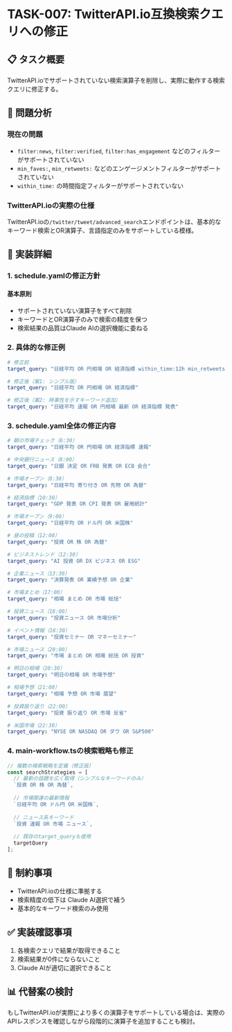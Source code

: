 # TASK-007: TwitterAPI.io互換検索クエリへの修正

## 📋 タスク概要
TwitterAPI.ioでサポートされていない検索演算子を削除し、実際に動作する検索クエリに修正する。

## 🎯 問題分析

### 現在の問題
- `filter:news`, `filter:verified`, `filter:has_engagement` などのフィルターがサポートされていない
- `min_faves:`, `min_retweets:` などのエンゲージメントフィルターがサポートされていない
- `within_time:` の時間指定フィルターがサポートされていない

### TwitterAPI.ioの実際の仕様
TwitterAPI.ioの`/twitter/tweet/advanced_search`エンドポイントは、基本的なキーワード検索とOR演算子、言語指定のみをサポートしている模様。

## 📝 実装詳細

### 1. schedule.yamlの修正方針

#### 基本原則
- サポートされていない演算子をすべて削除
- キーワードとOR演算子のみで検索の精度を保つ
- 検索結果の品質はClaude AIの選択機能に委ねる

### 2. 具体的な修正例

```yaml
# 修正前
target_query: "日経平均 OR 円相場 OR 経済指標 within_time:12h min_retweets:10 filter:verified -filter:replies"

# 修正後（案1: シンプル版）
target_query: "日経平均 OR 円相場 OR 経済指標"

# 修正後（案2: 時事性を示すキーワード追加）
target_query: "日経平均 速報 OR 円相場 最新 OR 経済指標 発表"
```

### 3. schedule.yaml全体の修正内容

```yaml
# 朝の市場チェック（6:30）
target_query: "日経平均 OR 円相場 OR 経済指標 速報"

# 中央銀行ニュース（8:00）
target_query: "日銀 決定 OR FRB 発表 OR ECB 会合"

# 市場オープン（8:30）
target_query: "日経平均 寄り付き OR 先物 OR 為替"

# 経済指標（10:30）
target_query: "GDP 発表 OR CPI 発表 OR 雇用統計"

# 市場オープン（9:00）
target_query: "日経平均 OR ドル円 OR 米国株"

# 昼の投稿（12:00）
target_query: "投資 OR 株 OR 為替"

# ビジネストレンド（12:30）
target_query: "AI 投資 OR DX ビジネス OR ESG"

# 企業ニュース（13:30）
target_query: "決算発表 OR 業績予想 OR 企業"

# 市場まとめ（17:00）
target_query: "相場 まとめ OR 市場 総括"

# 投資ニュース（18:00）
target_query: "投資ニュース OR 市場分析"

# イベント情報（18:30）
target_query: "投資セミナー OR マネーセミナー"

# 市場ニュース（20:00）
target_query: "市場 まとめ OR 相場 総括 OR 投資"

# 明日の相場（20:30）
target_query: "明日の相場 OR 市場予想"

# 相場予想（21:00）
target_query: "相場 予想 OR 市場 展望"

# 投資振り返り（22:00）
target_query: "投資 振り返り OR 市場 反省"

# 米国市場（22:30）
target_query: "NYSE OR NASDAQ OR ダウ OR S&P500"
```

### 4. main-workflow.tsの検索戦略も修正

```typescript
// 複数の検索戦略を定義（修正版）
const searchStrategies = [
  // 最新の話題を広く取得（シンプルなキーワードのみ）
  `投資 OR 株 OR 為替`,
  
  // 市場関連の最新情報
  `日経平均 OR ドル円 OR 米国株`,
  
  // ニュース系キーワード
  `投資 速報 OR 市場 ニュース`,
  
  // 既存のtarget_queryも使用
  targetQuery
];
```

## 🚫 制約事項
- TwitterAPI.ioの仕様に準拠する
- 検索精度の低下は Claude AI選択で補う
- 基本的なキーワード検索のみ使用

## ✅ 実装確認事項
1. 各検索クエリで結果が取得できること
2. 検索結果が0件にならないこと
3. Claude AIが適切に選択できること

## 📊 代替案の検討
もしTwitterAPI.ioが実際により多くの演算子をサポートしている場合は、実際のAPIレスポンスを確認しながら段階的に演算子を追加することも検討。
